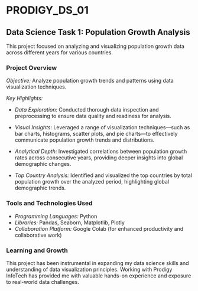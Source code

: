 # PRODIGY_DS_01
## Data Science Task 1: Population Growth Analysis

This project focused on analyzing and visualizing population growth data across different years for various countries.

### Project Overview

*Objective:* Analyze population growth trends and patterns using data visualization techniques.

*Key Highlights:*

- *Data Exploration:* Conducted thorough data inspection and preprocessing to ensure data quality and readiness for analysis.
  
- *Visual Insights:* Leveraged a range of visualization techniques—such as bar charts, histograms, scatter plots, and pie charts—to effectively communicate population growth trends and distributions.
  
- *Analytical Depth:* Investigated correlations between population growth rates across consecutive years, providing deeper insights into global demographic changes.
  
- *Top Country Analysis:* Identified and visualized the top countries by total population growth over the analyzed period, highlighting global demographic trends.

### Tools and Technologies Used

- *Programming Languages:* Python
- *Libraries:* Pandas, Seaborn, Matplotlib, Plotly
- *Collaboration Platform:* Google Colab (for enhanced productivity and collaborative work)

### Learning and Growth

This project has been instrumental in expanding my data science skills and understanding of data visualization principles. Working with Prodigy InfoTech has provided me with valuable hands-on experience and exposure to real-world data challenges.
